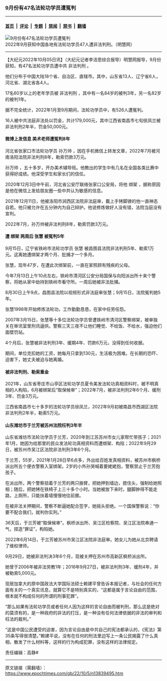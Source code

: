### 9月份有47名法轮功学员遭冤判

---

#### [首页](../../../..?n13839495) &nbsp;|&nbsp; [评论](../../../../../epoch-comment?n13839495) &nbsp;|&nbsp; [专题](../../../../../epoch-special?n13839495) &nbsp;|&nbsp; [禁闻](../../../../../epoch-news?n13839495) &nbsp;|&nbsp; [禁书](../../../../../books?n13839495) &nbsp;|&nbsp; [翻墙](https://github.com/gfw-breaker/nogfw/blob/master/README.md?n13839495)


<div><img alt="9月份有47名法轮功学员遭冤判" class="attachment-djy_600_400 size-djy_600_400 wp-post-image" src="https://i.epochtimes.com/assets/uploads/2022/10/id13839579-2022-10-4-mh-persecution-panxing-1-600x400.png"/>
<div class="caption">
 2022年9月获知中国各地有法轮功学员47人遭非法判刑。（明慧网）
</div></div><hr/><div class="post_content" id="artbody" itemprop="articleBody">
 <!-- article content begin -->
 <p>
  【大纪元2022年10月05日讯】（大纪元记者李洁思综合报导）明慧网报导，9月份获知，有47名法轮功学员遭中共
  <ok href="https://www.epochtimes.com/gb/tag/%E9%9D%9E%E6%B3%95%E5%88%A4%E5%88%91.html">
   非法判刑
  </ok>
  。
 </p>
 <p>
  他们分布于中国大陆18个省、自治区、直辖市。其中，山东省13人、辽宁省6人，河北省、湖北省各4人。
 </p>
 <p>
  17名60岁以上的老年学员被
  <ok href="https://www.epochtimes.com/gb/tag/%E9%9D%9E%E6%B3%95%E5%88%A4%E5%88%91.html">
   非法判刑
  </ok>
  ，其中有一名84岁的被判3年，另一名82岁的被判1年。
 </p>
 <p>
  据不完全统计，2022年1月至9月期间，法轮功学员中，有526人遭冤判。
 </p>
 <p>
  16人被中共法庭非法处以罚金，共计179,000元，其中江西省南昌市七旬徐凤兰被非法判刑2年半，罚金50,000元。
 </p>
 <h4>
  微博上发信息 美术老师遭冤判8年
 </h4>
 <p>
  河北省张家口市法轮功学员
  <ok href="https://www.epochtimes.com/gb/tag/%E5%AD%99%E4%B8%87%E5%B8%85.html">
   孙万帅
  </ok>
  ，因在手机微信上转发文章，2022年7月被河南洛阳法院非法判刑8年，勒索罚款3万元。
 </p>
 <p>
  <ok href="https://www.epochtimes.com/gb/tag/%E5%AD%99%E4%B8%87%E5%B8%85.html">
   孙万帅
  </ok>
  ，五十多岁，开办美术辅导班。他教出的学生中有几名在全国各类比赛中获得好成绩。他深受学生和家长们的信任。
 </p>
 <p>
  2020年12月3日中午前，河北省公安厅联络张家口公安局，将他
  <ok href="https://www.epochtimes.com/gb/tag/%E7%BB%91%E6%9E%B6.html">
   绑架
  </ok>
  ，据称原因是他在微信上发给朋友圈一些中共认为敏感的信息。
 </p>
 <p>
  2021年12月11日，他被洛阳市涧西区法院非法庭审，戴上手铐脚镣的他一直神态自若。他只被允许在五分钟内为自己辩护。他说修炼做好人没有错，法院当庭没有宣判。
 </p>
 <p>
  2022年7月，孙万帅被非法判刑8年，勒索罚款3万元。
 </p>
 <h4>
  遭
  <ok href="https://www.epochtimes.com/gb/tag/%E7%BB%91%E6%9E%B6.html">
   绑架
  </ok>
  两周后
  <ok href="https://www.epochtimes.com/gb/tag/%E5%BC%A0%E6%85%A7.html">
   张慧
  </ok>
  被冤判5年
 </h4>
 <p>
  9月15日，辽宁省铁岭市法轮功学员
  <ok href="https://www.epochtimes.com/gb/tag/%E5%BC%A0%E6%85%A7.html">
   张慧
  </ok>
  被昌图县法院非法判刑5年、勒索1万元。这离她遭绑架才两个月、批捕才一个多月。
 </p>
 <p>
  张慧，现年47岁，在遭此次绑架前，一直在家照顾有残疾的父母。
 </p>
 <p>
  今年7月13日上午10点左右，铁岭市清河区公安分局国保与向阳派出所十来个警察，将她从家中劫持到铁岭市看守所。一周后她被非法批捕。
 </p>
 <p>
  8月30日上午9点，昌图县法院以视频形式非法庭审张慧；9月15日，法院冤判她5年。
 </p>
 <p>
  张慧1998年开始修炼法轮功，工作勤勤恳恳，在家中任劳任怨。
 </p>
 <p>
  2007年3月15日，张慧等十多位法轮功学员曾遭铁岭市清河区警察绑架，被单独关在审讯室里刑讯逼供。警察三天三夜不让他们睡觉、不给饭、不给水，强迫他们面壁罚站。
 </p>
 <p>
  4个月后，张慧被非法判刑3年、缓期4年、罚款6万元，没得到任何收据。
 </p>
 <p>
  期间，单位克扣她的工资，她每月只拿到130元，生活极为困难。在长期的恐吓、迫害下，她丈夫被迫与她离婚。
 </p>
 <h4>
  被非法判刑、勒索重金
 </h4>
 <p>
  2021年，山东省枣庄市山亭区法轮功学员夏令美发法轮功真相资料时，被不明真相的人构陷，6月被绑架后“取保候审”；2022年7月，被非法判刑2年6个月、缓刑3年、罚金3万元。
 </p>
 <p>
  江西省南昌市七十多岁的法轮功学员徐凤兰，2022年9月初被南昌市西湖区法院非法判刑2年半，勒索5万元。
 </p>
 <h4>
  山东潍坊市于兰芳被苏州法院枉判3年半
 </h4>
 <p>
  山东省潍坊市法轮功学员于兰芳，2020年到江苏苏州市女儿家帮忙带孩子；2021年1月，她因为给那里的民众发法轮功真相资料而遭绑架、构陷；2022年9月29日，被苏州市吴江区法院非法判刑3年6个月。
 </p>
 <p>
  于兰芳，55岁，2021年1月28日早6点多，外出给百姓发真相资料，被苏州市枫桥派出所五个便衣警察入室绑架。2岁的小外孙哭喊着要姥姥抱，警察禁止于兰芳抱孩子。
 </p>
 <p>
  在派出所，两个警察扭着于兰芳的两只胳臂，把她押到墙边，摁住头，强制给她照相；随后，把她铐在铁椅子上三十多个小时。当她被放下来时，腿脚肿得不能走路，上厕所，只能扶着墙慢慢地往前挪。
 </p>
 <p>
  在被非法关押期间，警察不断逼她配合签字，她摇头拒绝。一个国保警察说：“你要不配合我们，就判你实刑。”
 </p>
 <p>
  36天后，于兰芳被“取保候审”。枫桥派出所、吴江区检察院、吴江区法院串通一气，捏造“罪证”，构陷她。
 </p>
 <p>
  2022年6月14日，于兰芳被苏州市吴江区法院非法庭审。她女儿为她从北京聘请了维权律师。
 </p>
 <p>
  9月29日，她被非法判决3年6个月，现被关押在苏州市高新区枫桥派出所。
 </p>
 <p>
  她曾于2006年被非法劳教1年；2016年9月27日，被非法判刑3年、缓刑4年，并被勒索5,000元。
 </p>
 <p>
  现居加拿大的原中国政法大学国际法硕士赖建平曾告诉本报记者，与社会的任何方面有关的一个真实讯息，就算它不是特别真实的，“这都是属于言论自由的范围，根本就不构成任何的所谓的刑事犯罪”。
 </p>
 <p>
  “那么如果有法轮功学员或者任何人因为这样的言论自由而被判刑，那么这是绝对的莫须有的，是一种政府的非法的打压，是一种没有任何法律依据的非法的审判和枉法的裁判。”
 </p>
 <p>
  “这是中国公民遭受的迫害，因为言论自由是中共自己的宪法都承认的，《宪法》第35条写得很清楚。”赖建平说，没有在任何的刑法里边写上一条公民揭露了什么真相，散发了什么材料等，这样的行为构成犯罪，没有这样的法律规定。
 </p>
 <p>
  责任编辑：高静#
 </p>
 <!-- article content end -->
 <div id="below_article_ad">
 </div>
</div>


---

原文链接（需翻墙）：https://www.epochtimes.com/gb/22/10/5/n13839495.htm